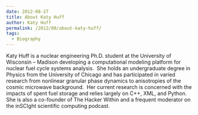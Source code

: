 ```yaml
---
date: 2012-08-27
title: About Katy Huff
author: Katy Huff
permalink: /2012/08/about-katy-huff/
tags:
  - Biography
---
```

Katy Huff is a nuclear engineering Ph.D. student at the University of Wisconsin – Madison developing a computational modeling platform for nuclear fuel cycle systems analysis.  She holds an undergraduate degree in Physics from the University of Chicago and has participated in varied research from nonlinear granular phase dynamics to anisotropies of the cosmic microwave background.  Her current research is concerned with the impacts of spent fuel storage and relies largely on C++, XML, and Python. She is also a co-founder of The Hacker Within and a frequent moderator on the inSCIght scientific computing podcast.
